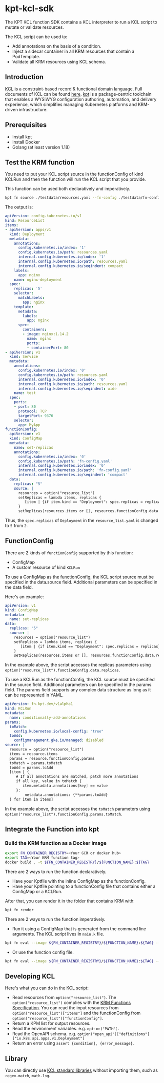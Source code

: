 # kpt-kcl-sdk

The KPT KCL function SDK contains a KCL interpreter to run a KCL script to mutate or validate resources.

The KCL script can be used to:

+ Add annotations on the basis of a condition.
+ Inject a sidecar container in all KRM resources that contain a PodTemplate.
+ Validate all KRM resources using KCL schema.

## Introduction

[KCL](https://github.com/KusionStack/KCLVM) is a constraint-based record & functional domain language. Full documents of KCL can be found [here](https://kcl-lang.io/). [kpt](https://github.com/GoogleContainerTools/kpt) is a package-centric toolchain that enables a WYSIWYG configuration authoring, automation, and delivery experience, which simplifies managing Kubernetes platforms and KRM-driven infrastructure.

## Prerequisites

+ Install kpt
+ Install Docker
+ Golang (at least version 1.18)

## Test the KRM function

You need to put your KCL script source in the functionConfig of kind KCLRun and then the function will run the KCL script that you provide.

This function can be used both declaratively and imperatively.

```bash
kpt fn source ./testdata/resources.yaml --fn-config ./testdata/fn-config.yaml | go run main.go
```

The output is:

```yaml
apiVersion: config.kubernetes.io/v1
kind: ResourceList
items:
- apiVersion: apps/v1
  kind: Deployment
  metadata:
    annotations:
      config.kubernetes.io/index: '1'
      config.kubernetes.io/path: resources.yaml
      internal.config.kubernetes.io/index: '1'
      internal.config.kubernetes.io/path: resources.yaml
      internal.config.kubernetes.io/seqindent: compact
    labels:
      app: nginx
    name: nginx-deployment
  spec:
    replicas: '5'
    selector:
      matchLabels:
        app: nginx
    template:
      metadata:
        labels:
          app: nginx
      spec:
        containers:
        - image: nginx:1.14.2
          name: nginx
          ports:
          - containerPort: 80
- apiVersion: v1
  kind: Service
  metadata:
    annotations:
      config.kubernetes.io/index: '0'
      config.kubernetes.io/path: resources.yaml
      internal.config.kubernetes.io/index: '0'
      internal.config.kubernetes.io/path: resources.yaml
      internal.config.kubernetes.io/seqindent: wide
    name: test
  spec:
    ports:
    - port: 80
      protocol: TCP
      targetPort: 9376
    selector:
      app: MyApp
functionConfig:
  apiVersion: v1
  kind: ConfigMap
  metadata:
    name: set-replicas
    annotations:
      config.kubernetes.io/index: '0'
      config.kubernetes.io/path: 'fn-config.yaml'
      internal.config.kubernetes.io/index: '0'
      internal.config.kubernetes.io/path: 'fn-config.yaml'
      internal.config.kubernetes.io/seqindent: 'compact'
  data:
    replicas: "5"
    source: |
      resources = option("resource_list")
      setReplicas = lambda items, replicas {
         [item | {if item.kind == "Deployment": spec.replicas = replicas} for item in items]
      }
      setReplicas(resources.items or [], resources.functionConfig.data.replicas)
```

Thus, the `spec.replicas` of `Deployment` in the `resource_list.yaml` is changed to `5` from `2`.

## FunctionConfig

There are 2 kinds of `functionConfig` supported by this function:

+ ConfigMap
+ A custom resource of kind `KCLRun`

To use a ConfigMap as the functionConfig, the KCL script source must be specified in the data.source field. Additional parameters can be specified in the data field.

Here's an example:

```yaml
apiVersion: v1
kind: ConfigMap
metadata:
  name: set-replicas
data:
  replicas: "5"
  source: |
    resources = option("resource_list")
    setReplicas = lambda items, replicas {
       [item | {if item.kind == "Deployment": spec.replicas = replicas} for item in items]
    }
    setReplicas(resources.items or [], resources.functionConfig.data.replicas)
```

In the example above, the script accesses the replicas parameters using `option("resource_list").functionConfig.data.replicas`.

To use a KCLRun as the functionConfig, the KCL source must be specified in the source field. Additional parameters can be specified in the params field. The params field supports any complex data structure as long as it can be represented in YAML.

```yaml
apiVersion: fn.kpt.dev/v1alpha1
kind: KCLRun
metadata:
  name: conditionally-add-annotations
params:
  toMatch:
    config.kubernetes.io/local-config: "true"
  toAdd:
    configmanagement.gke.io/managed: disabled
source: |
  resource = option("resource_list")
  items = resource.items
  params = resource.functionConfig.params
  toMatch = params.toMatch
  toAdd = params.toAdd
  [item | {
     # If all annotations are matched, patch more annotations
     if all key, value in toMatch {
        item.metadata.annotations[key] == value
     }:
         metadata.annotations: {**params.toAdd}
  } for item in items]
```

In the example above, the script accesses the `toMatch` parameters using `option("resource_list").functionConfig.params.toMatch`.

## Integrate the Function into kpt

### Build the KRM function as a Docker image

```bash
export FN_CONTAINER_REGISTRY=<Your GCR or docker hub>
export TAG=<Your KRM function tag>
docker build . -t ${FN_CONTAINER_REGISTRY}/${FUNCTION_NAME}:${TAG}
```

There are 2 ways to run the function declaratively.

+ Have your Kptfile with the inline ConfigMap as the functionConfig.
+ Have your Kptfile pointing to a functionConfig file that contains either a ConfigMap or a KCLRun.

After that, you can render it in the folder that contains KRM with:

```bash
kpt fn render
```

There are 2 ways to run the function imperatively.

+ Run it using a ConfigMap that is generated from the command line arguments. The KCL script lives in `main.k` file.
  
```bash
kpt fn eval --image ${FN_CONTAINER_REGISTRY}/${FUNCTION_NAME}:${TAG} -- source="$(cat main.k)" param1=value1 param2=value2
```

+ Or use the function config file.

```bash
kpt fn eval --image ${FN_CONTAINER_REGISTRY}/${FUNCTION_NAME}:${TAG} --fn-config fn-config.yaml
```

## Developing KCL

Here's what you can do in the KCL script:

+ Read resources from `option("resource_list")`. The `option("resource_list")` complies with the [KRM Functions Specification](https://kpt.dev/book/05-developing-functions/01-functions-specification). You can read the input resources from `option("resource_list")["items"]` and the functionConfig from `option("resource_list")["functionConfig"]`.
+ Return a KPM list for output resources.
+ Read the environment variables. e.g. `option("PATH")`.
+ Read the OpenAPI schema. e.g. `option("open_api")["definitions"]["io.k8s.api.apps.v1.Deployment"]`
+ Return an error using `assert {condition}, {error_message}`.

## Library

You can directly use [KCL standard libraries](https://kcl-lang.io/docs/reference/model/overview) without importing them, such as `regex.match`, `math.log`.
